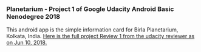 ### Planetarium - Project 1 of Google Udacity Android Basic Nenodegree 2018
This android app is the simple information card for Birla Planetarium, Kolkata, India.
[Here is the full project Review 1 from the udacity reviewer as on Jun 10, 2018.](https://review.udacity.com/#!/reviews/1271091/shared)
